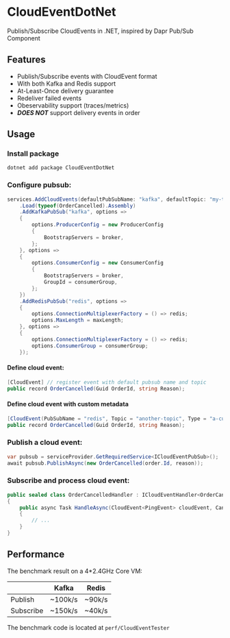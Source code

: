# CloudEventDotNet

Publish/Subscribe CloudEvents in .NET, inspired by Dapr Pub/Sub Component

## Features

* Publish/Subscribe events with CloudEvent format
* With both Kafka and Redis support
* At-Least-Once delivery guarantee
* Redeliver failed events
* Obeservability support (traces/metrics)
* ***DOES NOT*** support delivery events in order

## Usage

### Install package
```shell
dotnet add package CloudEventDotNet
```

### Configure pubsub:
```csharp
services.AddCloudEvents(defaultPubSubName: "kafka", defaultTopic: "my-topic")
    .Load(typeof(OrderCancelled).Assembly)
    .AddKafkaPubSub("kafka", options =>
    {
        options.ProducerConfig = new ProducerConfig
        {
            BootstrapServers = broker,
        };
    }, options =>
    {
        options.ConsumerConfig = new ConsumerConfig
        {
            BootstrapServers = broker,
            GroupId = consumerGroup,
        };
    })
    .AddRedisPubSub("redis", options =>
    {
        options.ConnectionMultiplexerFactory = () => redis;
        options.MaxLength = maxLength;
    }, options =>
    {
        options.ConnectionMultiplexerFactory = () => redis;
        options.ConsumerGroup = consumerGroup;
    });
```

#### Define cloud event:
```csharp
[CloudEvent] // register event with default pubsub name and topic
public record OrderCancelled(Guid OrderId, string Reason);
```

#### Define cloud event with custom metadata
```csharp
[CloudEvent(PubSubName = "redis", Topic = "another-topic", Type = "a-custom-type")]
public record OrderCancelled(Guid OrderId, string Reason);
```

### Publish a cloud event:
```csharp
var pubsub = serviceProvider.GetRequiredService<ICloudEventPubSub>();
await pubsub.PublishAsync(new OrderCancelled(order.Id, reason));
```

### Subscribe and process cloud event:
``` csharp
public sealed class OrderCancelledHandler : ICloudEventHandler<OrderCancelled>
{
    public async Task HandleAsync(CloudEvent<PingEvent> cloudEvent, CancellationToken token)
    {
        // ...
    }
}
```

## Performance

The benchmark result on a 4*2.4GHz Core VM:

|      | Kafka | Redis |  
| --- | --- | --- |  
| Publish | ~100k/s | ~90k/s |  
| Subscribe | ~150k/s | ~40k/s |  

The benchmark code is located at `perf/CloudEventTester`
